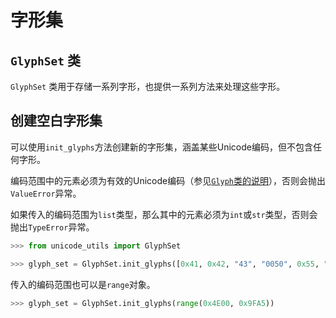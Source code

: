 # 字形集

## `GlyphSet` 类

`GlyphSet` 类用于存储一系列字形，也提供一系列方法来处理这些字形。

## 创建空白字形集

可以使用`init_glyphs`方法创建新的字形集，涵盖某些Unicode编码，但不包含任何字形。

编码范围中的元素必须为有效的Unicode编码（参见[`Glyph`类的说明](glyph.md#glyph类)），否则会抛出`ValueError`异常。

如果传入的编码范围为`list`类型，那么其中的元素必须为`int`或`str`类型，否则会抛出`TypeError`异常。

```python
>>> from unicode_utils import GlyphSet

>>> glyph_set = GlyphSet.init_glyphs([0x41, 0x42, "43", "0050", 0x55, "76"])
```

传入的编码范围也可以是`range`对象。

```python
>>> glyph_set = GlyphSet.init_glyphs(range(0x4E00, 0x9FA5))
```

